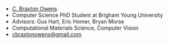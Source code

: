 - [C. Braxton Owens](braxtonowens.github.io)
- Computer Science PhD Student at Brigham Young University 
- Advisors: Gus Hart, Eric Homer, Bryan Morse
- Computational Materials Science, Computer Vision
- cbraxtonowens@gmail.com
